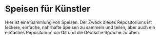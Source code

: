 # Speisen für Künstler

Hier ist eine Sammlung von Speisen. Der Zweck dieses Repositoriums ist leckere, einfache, nahrhafte Speisen zu sammeln und teilen, aber auch ein einfaches Repositorium um Git und die Deutsche Sprache zu üben. 
